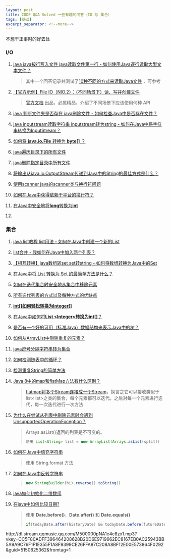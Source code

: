 ```yaml
---
layout: post
title: CODE Q&A Solved 一些有趣的问答（IO 与 集合）
tags: [基础]
excerpt_separator: <!--more-->
---
```


不想干正事时的好去处

<!--more-->

### I/O

1. [java java按行写入文件 java读取文件第一行 - 如何使用Java逐行读取大型文本文件？](https://code.i-harness.com/zh-CN/q/598b51)

   > 其中一个回答记录并测试了[10种不同的方式来读取Java文件](https://funnelgarden.com/java_read_file/) ，可参考

2. [【官方示例】File IO（NIO.2）：（不同场景下）读、写并创建文件](https://blog.csdn.net/hhx0626/article/details/78183928)

   > [官方文档](https://docs.oracle.com/javase/tutorial/essential/io/file.html) 出品，必属精品。介绍了不同场景下应该使用何种 API

3. [java 判断文件夹是否存在 java删除文件 - 如何检查Java中是否存在文件？](https://code.i-harness.com/zh-CN/q/1bb861)

4. [java inputstream读取字符串 inputstream转为string - 如何在Java中将字符串转换为InputStream？](https://code.i-harness.com/zh-CN/q/bef62)

5. [如何将 **java.io.File** 转换为 **byte[]** ？](https://code.i-harness.com/zh-CN/q/d1b64)

6. [java遍历目录下的所有文件](https://code.i-harness.com/zh-CN/q/1c25d0)

7. [java删除指定目录中所有文件](https://code.i-harness.com/zh-CN/q/be4ff)

8. [将输出从java.io.OutputStream传递到Java中的String的最佳方式是什么？](https://code.i-harness.com/zh-CN/q/34f3e)

9. [使用scanner java的scanner类与换行符问题](https://code.i-harness.com/zh-CN/q/c7ebdd)

10. [如何在Java中获得依赖于平台的换行符？](https://code.i-harness.com/zh-CN/q/32c4b)

11. [在Java中安全地将**long**转换为**int**](https://code.i-harness.com/zh-CN/q/18462f)

12. 

### 集合

1. [java list教程 list用法 - 如何在Java中创建一个新的List](https://code.i-harness.com/zh-CN/q/d19cc)

2. [list合并 - 我如何在Java中加入两个列表？](https://code.i-harness.com/zh-CN/q/2e477)

3. [【相互转换】java数组转set set转string - 如何将数组转换为Java中的Set](https://code.i-harness.com/zh-CN/q/2ec267)

4. [在Java中将 List 转换为 Set 的最简单方法是什么？](https://code.i-harness.com/zh-CN/q/15d164)

5. [如何在迭代集合时安全地从集合中移除元素](https://code.i-harness.com/zh-CN/q/12422a)

6. [所有迭代列表的方式以及每种方式的优缺点](https://code.i-harness.com/zh-CN/q/118ea33)

7. [**int[]**如何轻松转换为**Integer[]**](https://code.i-harness.com/zh-CN/q/d6fc5)

8. [在Java中如何将**List <**Integer**>**转换为**int[]**？](https://code.i-harness.com/zh-CN/q/ea7af)

9. [是否有一个好的可用（标准Java）数据结构来表示Java中的树？](https://code.i-harness.com/zh-CN/q/35bf96)

10. [ 如何从ArrayList中删除重复的元素？](https://code.i-harness.com/zh-CN/q/31cd0)

11. [java逗号分隔字符串转为集合](https://code.i-harness.com/zh-CN/q/724483)

12. [如何检测链表中的循环？](https://code.i-harness.com/zh-CN/q/28a2cb)

13. [检测重复String的简单方法](https://code.i-harness.com/zh-CN/q/12d8eb)

14. [Java 8中的map和flatMap方法有什么区别？](https://code.i-harness.com/zh-CN/q/1972c92)

    > [flatmap将多个Stream连接成一个Stream](https://blog.csdn.net/andyzhaojianhui/article/details/79047825)，换言之它可以接收类似于list<list<E>>之类的集合，每个元素都可以迭代。之后对每一个元素进行迭代，每一次迭代进行一次方法

15. [为什么在尝试从列表中删除元素时会遇到UnsupportedOperationException？](https://code.i-harness.com/zh-CN/q/2d40f3)

	> Arrays.asList()返回的列表是不可变的。
    > ```java
    > 使用 List<String> list = new ArrayList(Arrays.asList(split))
    > ```


16. [如何在Java中填充字符串](https://code.i-harness.com/zh-CN/q/5ed6d)

    > 使用 String.format 方法

17. [如何在Java中反转字符串](https://code.i-harness.com/zh-CN/q/737fb7)

    > ```java
    > new StringBuilder(hi).reverse().toString()
    > ```

18. [java如何初始化二维数组](https://code.i-harness.com/zh-CN/q/baa31d)

19. [在java中如何比较日期?](https://code.i-harness.com/zh-CN/q/278ef5)

    > 使用 **Date.before()**，**Date.after()** 和 **Date.equals()**
    > ```java
    > if(todayDate.after(historyDate) && todayDate.before(futureDate)){...}
    > ```

<p>http://dl.stream.qqmusic.qq.com/M500000pNA1e4c8zx1.mp3?vkey=CC5F80ADFF396464208628B20D6E9719662EC8167EB0AC25943BB5A9A9C76F1F1E355F1A8F9399CE26FFA87C208A8BF12E00E573864F0292&guid=5150825362&fromtag=1</p>